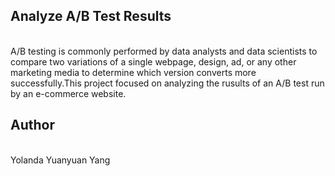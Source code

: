 ## Analyze A/B Test Results
\
A/B testing is commonly performed by data analysts and data scientists to compare two variations of a single webpage, design, ad, or any other marketing media to determine which version converts more successfully.This project focused on analyzing the rusults of an A/B test run by an e-commerce website. 

## Author
\
Yolanda Yuanyuan Yang


